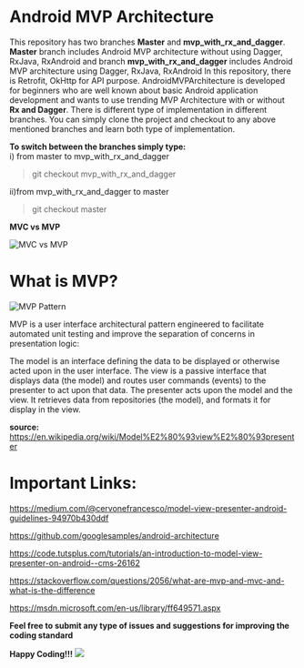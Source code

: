 # Android MVP Architecture
This repository has two branches **Master** and **mvp_with_rx_and_dagger**. **Master** branch includes Android MVP architecture without using Dagger, RxJava, RxAndroid and branch **mvp_with_rx_and_dagger** includes Android MVP architecture using Dagger, RxJava, RxAndroid
In this repository, there is Retrofit, OkHttp for API purpose. AndroidMVPArchitecture is developed for beginners who are well known about basic Android application development and wants to use trending MVP Architecture with or without **Rx and Dagger**. There is different type of implementation in different branches. You can simply clone the project and checkout to any above mentioned branches and learn both type of implementation.

**To switch between the branches simply type:**<br/>
i) from master to mvp_with_rx_and_dagger
  >git checkout mvp_with_rx_and_dagger
  
ii)from mvp_with_rx_and_dagger to master
  > git checkout master

  **MVC vs MVP**
  
  
![MVC vs MVP](http://www.techyourchance.com/wp-content/uploads/2015/06/MVC_MVP.png)
 
 # What is MVP?
 
![MVP Pattern](http://gwb.blob.core.windows.net/rajeshpillai/figure_1.jpg)

MVP is a user interface architectural pattern engineered to facilitate automated unit testing and improve the separation of concerns in presentation logic:

The model is an interface defining the data to be displayed or otherwise acted upon in the user interface.
The view is a passive interface that displays data (the model) and routes user commands (events) to the presenter to act upon that data.
The presenter acts upon the model and the view. It retrieves data from repositories (the model), and formats it for display in the view.

**source:** https://en.wikipedia.org/wiki/Model%E2%80%93view%E2%80%93presenter

# Important Links:
https://medium.com/@cervonefrancesco/model-view-presenter-android-guidelines-94970b430ddf

https://github.com/googlesamples/android-architecture

https://code.tutsplus.com/tutorials/an-introduction-to-model-view-presenter-on-android--cms-26162

https://stackoverflow.com/questions/2056/what-are-mvp-and-mvc-and-what-is-the-difference

https://msdn.microsoft.com/en-us/library/ff649571.aspx


**Feel free to submit any type of issues and suggestions for improving the coding standard**

**Happy Coding!!!** ![](https://github.com/nawinkhatiwada/AndroidMVPArchitecture/blob/master/app/src/main/res/drawable/happiness.png)


